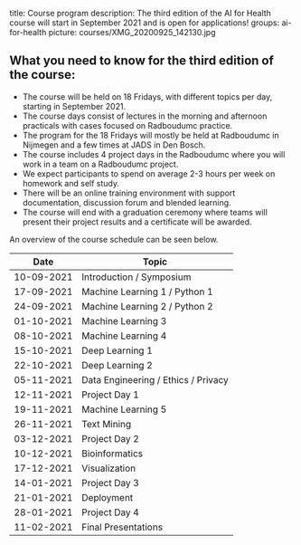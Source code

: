 title: Course program
description: The third edition of the AI for Health course will start in September 2021 and is open for applications!
groups: ai-for-health
picture: courses/XMG_20200925_142130.jpg

## What you need to know for the third edition of the course:
- The course will be held on 18 Fridays, with different topics per day, starting in September 2021.
- The course days consist of lectures in the morning and afternoon practicals with cases focused on Radboudumc practice.
- The program for the 18 Fridays will mostly be held at Radboudumc in Nijmegen and a few times at JADS in Den Bosch.
- The course includes 4 project days in the Radboudumc where you will work in a team on a Radboudumc project.
- We expect participants to spend on average 2-3 hours per week on homework and self study.
- There will be an online training environment with support documentation, discussion forum and blended learning.
- The course will end with a graduation ceremony where teams will present their project results and a certificate will be awarded.

An overview of the course schedule can be seen below.

| Date  |  Topic  |
| ----- | ------- |
| 10-09-2021 | Introduction / Symposium | 
| 17-09-2021 | Machine Learning 1 / Python 1 |
| 24-09-2021 |	Machine Learning 2 / Python 2 |
| 01-10-2021 | Machine Learning 3 |
| 08-10-2021 | Machine Learning 4 |
| 15-10-2021 |	Deep Learning 1 |
| 22-10-2021 |	Deep Learning 2 |
| 05-11-2021 |	Data Engineering / Ethics / Privacy |
| 12-11-2021 |	Project Day 1 |
| 19-11-2021 |	Machine Learning 5 |
| 26-11-2021 |	Text Mining |
| 03-12-2021 |	Project Day 2 |
| 10-12-2021 |	Bioinformatics |
| 17-12-2021 |	Visualization |
| 14-01-2021 |	Project Day 3 |
| 21-01-2021 |	Deployment | 
| 28-01-2021 | Project Day 4 |
| 11-02-2021 |	Final Presentations  |

